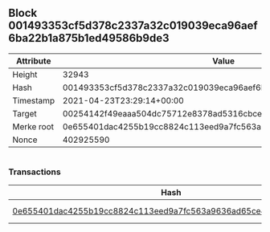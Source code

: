 ## Block 001493353cf5d378c2337a32c019039eca96aef6ba22b1a875b1ed49586b9de3

Attribute | Value
--- | ---
Height | 32943
Hash | 001493353cf5d378c2337a32c019039eca96aef6ba22b1a875b1ed49586b9de3
Timestamp | 2021-04-23T23:29:14+00:00
Target | 00254142f49eaaa504dc75712e8378ad5316cbcead634704b3734b6271167cc4
Merke root | 0e655401dac4255b19cc8824c113eed9a7fc563a9636ad65ce4c84254b5fa652
Nonce | 402925590

```

```

### Transactions

Hash | Amount
--- | ---
[0e655401dac4255b19cc8824c113eed9a7fc563a9636ad65ce4c84254b5fa652](0e655401dac4255b19cc8824c113eed9a7fc563a9636ad65ce4c84254b5fa652.md) | 10.00000000 SKEPTI 
